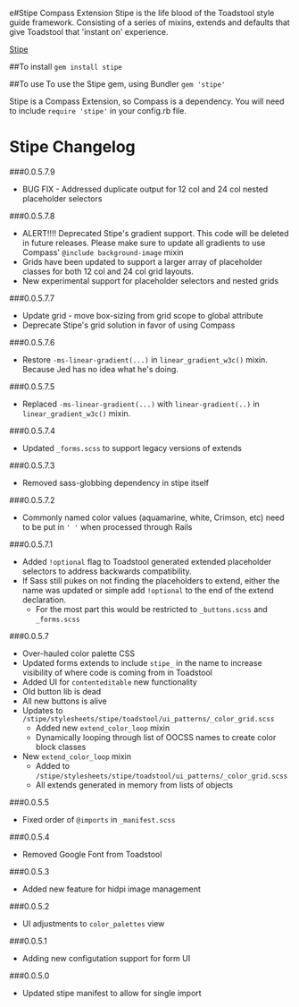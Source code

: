 e#Stipe Compass Extension
Stipe is the life blood of the Toadstool style guide framework. Consisting of a series of mixins, extends and defaults that give Toadstool that 'instant on' experience.

[Stipe](https://rubygems.org/gems/stipe)

##To install
`gem install stipe`

##To use
To use the Stipe gem, using Bundler `gem 'stipe'`

Stipe is a Compass Extension, so Compass is a dependency. You will need to include `require 'stipe'` in your config.rb file.

# Stipe Changelog
###0.0.5.7.9
* BUG FIX - Addressed duplicate output for 12 col and 24 col nested placeholder selectors

###0.0.5.7.8
* ALERT!!!! Deprecated Stipe's gradient support. This code will be deleted in future releases. Please make sure to update all gradients to use Compass' `@include background-image` mixin
* Grids have been updated to support a larger array of placeholder classes for both 12 col and 24 col grid layouts.
* New experimental support for placeholder selectors and nested grids

###0.0.5.7.7
* Update grid - move box-sizing from grid scope to global attribute
* Deprecate Stipe's grid solution in favor of using Compass

###0.0.5.7.6
* Restore `-ms-linear-gradient(...)` in `linear_gradient_w3c()` mixin. Because Jed has no idea what he's doing.

###0.0.5.7.5
* Replaced `-ms-linear-gradient(...)` with `linear-gradient(..)` in `linear_gradient_w3c()` mixin.

###0.0.5.7.4
* Updated `_forms.scss` to support legacy versions of extends

###0.0.5.7.3
* Removed sass-globbing dependency in stipe itself

###0.0.5.7.2
* Commonly named color values (aquamarine, white, Crimson, etc) need to be put in `' '` when processed through Rails

###0.0.5.7.1
* Added `!optional` flag to Toadstool generated extended placeholder selectors to address backwards compatibility.
* If Sass still pukes on not finding the placeholders to extend, either the name was updated or simple add `!optional` to the end of the extend declaration.
	* For the most part this would be restricted to `_buttons.scss` and `_forms.scss`

###0.0.5.7
* Over-hauled color palette CSS
* Updated forms extends to include `stipe_` in the name to increase visibility of where code is coming from in Toadstool
* Added UI for `contenteditable` new functionality
* Old button lib is dead
* All new buttons is alive
* Updates to `/stipe/stylesheets/stipe/toadstool/ui_patterns/_color_grid.scss`
	* Added new `extend_color_loop` mixin
	* Dynamically looping through list of OOCSS names to create color block classes
*  New `extend_color_loop` mixin
	* Added to `/stipe/stylesheets/stipe/toadstool/ui_patterns/_color_grid.scss`
	* All extends generated in memory from lists of objects

###0.0.5.5
* Fixed order of `@imports` in `_manifest.scss`

###0.0.5.4
* Removed Google Font from Toadstool

###0.0.5.3
* Added new feature for hidpi image management

###0.0.5.2
* UI adjustments to `color_palettes` view

###0.0.5.1
* Adding new configutation support for form UI

###0.0.5.0
* Updated stipe manifest to allow for single import
